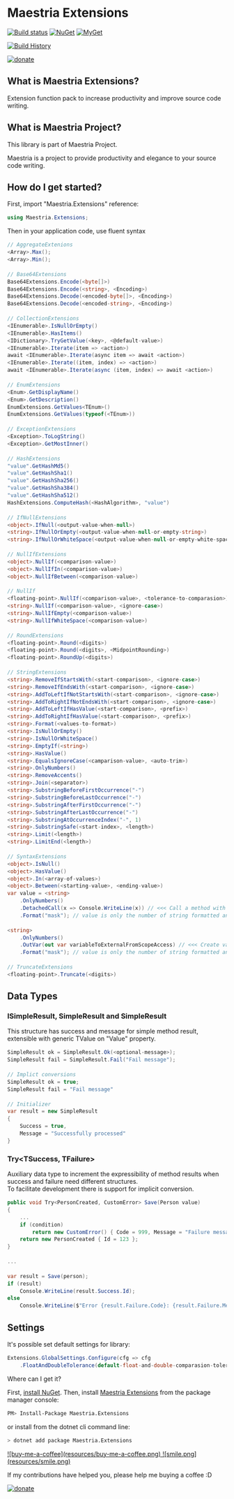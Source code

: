# Maestria Extensions

[![Build status](https://ci.appveyor.com/api/projects/status/mvosd40vqsgrvkr0/branch/master?svg=true)](https://ci.appveyor.com/project/fabionaspolini/extensions/branch/master)
[![NuGet](https://buildstats.info/nuget/Maestria.Extensions)](https://www.nuget.org/packages/Maestria.Extensions)
[![MyGet](https://img.shields.io/myget/maestrianet/v/Maestria.Extensions?label=MyGet)](https://www.myget.org/feed/maestrianet/package/nuget/Maestria.Extensions)

[![Build History](https://buildstats.info/appveyor/chart/fabionaspolini/extensions?branch=master)](https://ci.appveyor.com/project/fabionaspolini/extensions/history?branch=master)

[![donate](https://www.paypalobjects.com/en_US/i/btn/btn_donate_LG.gif)](https://www.paypal.com/donate?hosted_button_id=8RSES6GAYH9BL)

## What is Maestria Extensions?

Extension function pack to increase productivity and improve source code writing.

## What is Maestria Project?

This library is part of Maestria Project.

Maestria is a project to provide productivity and elegance to your source code writing.

## How do I get started?

First, import "Maestria.Extensions" reference:

```csharp
using Maestria.Extensions;
```

Then in your application code, use fluent syntax

```csharp
// AggregateExtenions
<Array>.Max();
<Array>.Min();

// Base64Extensions
Base64Extensions.Encode(<byte[]>)
Base64Extensions.Encode(<string>, <Encoding>)
Base64Extensions.Decode(<encoded-byte[]>, <Encoding>)
Base64Extensions.Decode(<encoded-string>, <Encoding>)

// CollectionExtensions
<IEnumerable>.IsNullOrEmpty()
<IEnumerable>.HasItems()
<IDictionary>.TryGetValue(<key>, <@default-value>)
<IEnumerable>.Iterate(item => <action>)
await <IEnumerable>.Iterate(async item => await <action>)
<IEnumerable>.Iterate((item, index) => <action>)
await <IEnumerable>.Iterate(async (item, index) => await <action>)

// EnumExtensions
<Enum>.GetDisplayName()
<Enum>.GetDescription()
EnumExtensions.GetValues<TEnum>()
EnumExtensions.GetValues(typeof(<TEnum>))

// ExceptionExtensions
<Exception>.ToLogString()
<Exception>.GetMostInner()

// HashExtensions
"value".GetHashMd5()
"value".GetHashSha1()
"value".GetHashSha256()
"value".GetHashSha384()
"value".GetHashSha512()
HashExtensions.ComputeHash(<HashAlgorithm>, "value")

// IfNullExtensions
<object>.IfNull(<output-value-when-null>)
<string>.IfNullOrEmpty(<output-value-when-null-or-empty-string>)
<string>.IfNullOrWhiteSpace(<output-value-when-null-or-empty-white-space>)

// NullIfExtensions
<object>.NullIf(<comparison-value>)
<object>.NullIfIn(<comparison-value>)
<object>.NullIfBetween(<comparison-value>)

// NullIf
<floating-point>.NullIf(<comparison-value>, <tolerance-to-comparasion>)
<string>.NullIf(<comparison-value>, <ignore-case>)
<string>.NullIfEmpty(<comparison-value>)
<string>.NullIfWhiteSpace(<comparison-value>)

// RoundExtensions
<floating-point>.Round(<digits>)
<floating-point>.Round(<digits>, <MidpointRounding>)
<floating-point>.RoundUp(<digits>)

// StringExtensions
<string>.RemoveIfStartsWith(<start-comparison>, <ignore-case>)
<string>.RemoveIfEndsWith(<start-comparison>, <ignore-case>)
<string>.AddToLeftIfNotStartsWith(<start-comparison>, <ignore-case>)
<string>.AddToRightIfNotEndsWith(<start-comparison>, <ignore-case>)
<string>.AddToLeftIfHasValue(<start-comparison>, <prefix>)
<string>.AddToRightIfHasValue(<start-comparison>, <prefix>)
<string>.Format(<values-to-format>)
<string>.IsNullOrEmpty()
<string>.IsNullOrWhiteSpace()
<string>.EmptyIf(<string>)
<string>.HasValue()
<string>.EqualsIgnoreCase(<camparison-value>, <auto-trim>)
<string>.OnlyNumbers()
<string>.RemoveAccents()
<string>.Join(<separator>)
<string>.SubstringBeforeFirstOccurrence("-")
<string>.SubstringBeforeLastOccurrence("-")
<string>.SubstringAfterFirstOccurrence("-")
<string>.SubstringAfterLastOccurrence("-")
<string>.SubstringAtOccurrenceIndex("-", 1)
<string>.SubstringSafe(<start-index>, <length>)
<string>.Limit(<length>)
<string>.LimitEnd(<length>)

// SyntaxExtensions
<object>.IsNull()
<object>.HasValue()
<object>.In(<array-of-values>)
<object>.Between(<starting-value>, <ending-value>)
var value = <string>
    .OnlyNumbers()
    .DetachedCall(x => Console.WriteLine(x)) // <<< Call a method with current value and continue execution pipeline
    .Format("mask"); // value is only the number of string formatted and only numbers are written on console

<string>
    .OnlyNumbers()
    .OutVar(out var variableToExternalFromScopeAccess) // <<< Create variable with current value on external scope and continua execution pipeline 
    .Format("mask"); // value is only the number of string formatted and only numbers are written on console 

// TruncateExtensions
<floating-point>.Truncate(<digits>)
```

## Data Types

### ISimpleResult, SimpleResult and SimpleResult<TValue>

This structure has success and message for simple method result, extensible with generic TValue on "Value" property.

```csharp
SimpleResult ok = SimpleResult.Ok(<optional-message>);
SimpleResult fail = SimpleResult.Fail("Fail message");

// Implict conversions
SimpleResult ok = true;
SimpleResult fail = "Fail message"

// Initializer
var result = new SimpleResult
{
    Success = true,
    Message = "Successfully processed"
}
```

### Try<TSuccess, TFailure>

Auxiliary data type to increment the expressibility of method results when success and failure need different structures.  
To facilitate development there is support for implicit conversion.  

```csharp
public void Try<PersonCreated, CustomError> Save(Person value) 
{
    ...
    if (condition)
        return new CustomError() { Code = 999, Message = "Failure message" }
    return new PersonCreated { Id = 123 };
}

...

var result = Save(person);
if (result)
    Console.WriteLine(result.Success.Id);
else
    Console.WriteLine($"Error {result.Failure.Code}: {result.Failure.Message}");
```

## Settings

It's possible set default settings for library:

```csharp
Extensions.GlobalSettings.Configure(cfg => cfg
    .FloatAndDoubleTolerance(default-float-and-double-comparasion-tolerance) // Default is 0.00001f
```

Where can I get it?

First, [install NuGet](http://docs.nuget.org/docs/start-here/installing-nuget). Then, install [Maestria Extensions](https://www.nuget.org/packages/Maestria.Extensions/) from the package manager console:

```bash
PM> Install-Package Maestria.Extensions
```

or install from the dotnet cli command line:

```bash
> dotnet add package Maestria.Extensions
```

<a href="https://www.paypal.com/donate?hosted_button_id=8RSES6GAYH9BL">
![buy-me-a-coffee](resources/buy-me-a-coffee.png)
![smile.png](resources/smile.png)
</a>

If my contributions have helped you, please help me buying a coffee :D 

[![donate](https://www.paypalobjects.com/en_US/i/btn/btn_donate_LG.gif)](https://www.paypal.com/donate?hosted_button_id=8RSES6GAYH9BL)

